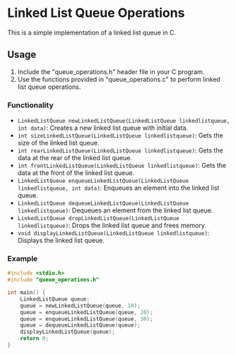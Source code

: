 # Linked List Queue Operations

This is a simple implementation of a linked list queue in C.

## Usage

1. Include the "queue_operations.h" header file in your C program.
2. Use the functions provided in "queue_operations.c" to perform linked list queue operations.

### Functionality

- `LinkedListQueue newLinkedListQueue(LinkedListQueue linkedlistqueue, int data)`: Creates a new linked list queue with initial data.
- `int sizeLinkedListQueue(LinkedListQueue linkedlistqueue)`: Gets the size of the linked list queue.
- `int rearLinkedListQueue(LinkedListQueue linkedlistqueue)`: Gets the data at the rear of the linked list queue.
- `int frontLinkedListQueue(LinkedListQueue linkedlistqueue)`: Gets the data at the front of the linked list queue.
- `LinkedListQueue enqueueLinkedListQueue(LinkedListQueue linkedlistqueue, int data)`: Enqueues an element into the linked list queue.
- `LinkedListQueue dequeueLinkedListQueue(LinkedListQueue linkedlistqueue)`: Dequeues an element from the linked list queue.
- `LinkedListQueue dropLinkedListQueue(LinkedListQueue linkedlistqueue)`: Drops the linked list queue and frees memory.
- `void displayLinkedListQueue(LinkedListQueue linkedlistqueue)`: Displays the linked list queue.

### Example

```c
#include <stdio.h>
#include "queue_operations.h"

int main() {
    LinkedListQueue queue;
    queue = newLinkedListQueue(queue, 10);
    queue = enqueueLinkedListQueue(queue, 20);
    queue = enqueueLinkedListQueue(queue, 30);
    queue = dequeueLinkedListQueue(queue);
    displayLinkedListQueue(queue);
    return 0;
}
